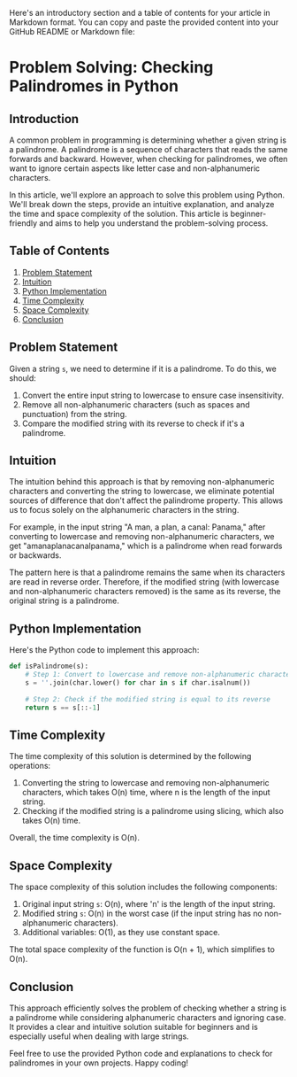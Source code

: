 Here's an introductory section and a table of contents for your article in Markdown format. You can copy and paste the provided content into your GitHub README or Markdown file:

# Problem Solving: Checking Palindromes in Python

## Introduction
A common problem in programming is determining whether a given string is a palindrome. A palindrome is a sequence of characters that reads the same forwards and backward. However, when checking for palindromes, we often want to ignore certain aspects like letter case and non-alphanumeric characters.

In this article, we'll explore an approach to solve this problem using Python. We'll break down the steps, provide an intuitive explanation, and analyze the time and space complexity of the solution. This article is beginner-friendly and aims to help you understand the problem-solving process.

## Table of Contents
1. [Problem Statement](#problem-statement)
2. [Intuition](#intuition)
3. [Python Implementation](#python-implementation)
4. [Time Complexity](#time-complexity)
5. [Space Complexity](#space-complexity)
6. [Conclusion](#conclusion)

## Problem Statement
Given a string `s`, we need to determine if it is a palindrome. To do this, we should:

1. Convert the entire input string to lowercase to ensure case insensitivity.
2. Remove all non-alphanumeric characters (such as spaces and punctuation) from the string.
3. Compare the modified string with its reverse to check if it's a palindrome.

## Intuition
The intuition behind this approach is that by removing non-alphanumeric characters and converting the string to lowercase, we eliminate potential sources of difference that don't affect the palindrome property. This allows us to focus solely on the alphanumeric characters in the string.

For example, in the input string "A man, a plan, a canal: Panama," after converting to lowercase and removing non-alphanumeric characters, we get "amanaplanacanalpanama," which is a palindrome when read forwards or backwards.

The pattern here is that a palindrome remains the same when its characters are read in reverse order. Therefore, if the modified string (with lowercase and non-alphanumeric characters removed) is the same as its reverse, the original string is a palindrome.

## Python Implementation
Here's the Python code to implement this approach:

```python
def isPalindrome(s):
    # Step 1: Convert to lowercase and remove non-alphanumeric characters
    s = ''.join(char.lower() for char in s if char.isalnum())
    
    # Step 2: Check if the modified string is equal to its reverse
    return s == s[::-1]
```

## Time Complexity
The time complexity of this solution is determined by the following operations:
1. Converting the string to lowercase and removing non-alphanumeric characters, which takes O(n) time, where n is the length of the input string.
2. Checking if the modified string is a palindrome using slicing, which also takes O(n) time.

Overall, the time complexity is O(n).

## Space Complexity
The space complexity of this solution includes the following components:
1. Original input string `s`: O(n), where 'n' is the length of the input string.
2. Modified string `s`: O(n) in the worst case (if the input string has no non-alphanumeric characters).
3. Additional variables: O(1), as they use constant space.

The total space complexity of the function is O(n + 1), which simplifies to O(n).

## Conclusion
This approach efficiently solves the problem of checking whether a string is a palindrome while considering alphanumeric characters and ignoring case. It provides a clear and intuitive solution suitable for beginners and is especially useful when dealing with large strings.

Feel free to use the provided Python code and explanations to check for palindromes in your own projects. Happy coding!